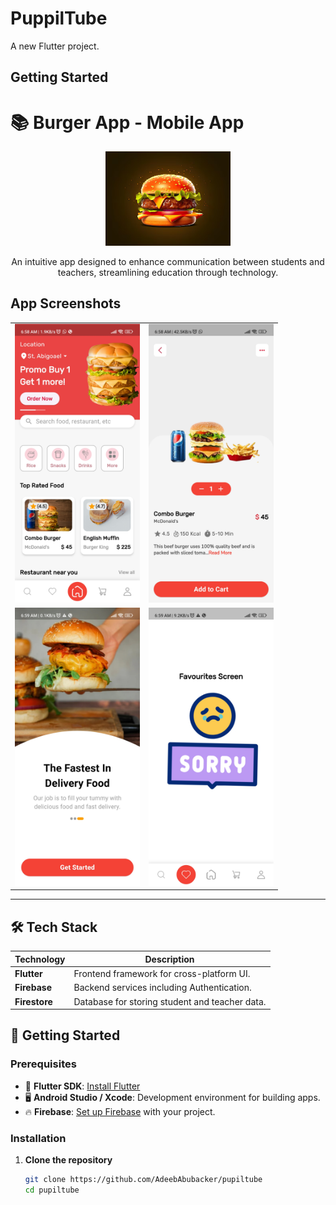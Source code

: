 # PuppilTube

A new Flutter project.

## Getting Started

# 📚 Burger App - Mobile App

<div align="center">
  <img src="https://github.com/AdeebAbubacker/chicking/blob/main/assets/logo/app%20logo.png" alt="SchoolConnect Logo" width="200"/>
  <p>An intuitive app designed to enhance communication between students and teachers, streamlining education through technology.</p>
</div>

## App Screenshots

<div align="center">
  <table>
    <tr>
      <td>
        <img src="https://github.com/AdeebAbubacker/chicking/blob/main/assets/common/1000204983.jpg" alt="Screen 1" width="200"/>
      </td>
      <td>
        <img src="https://github.com/AdeebAbubacker/chicking/blob/main/assets/common/1000204984.jpg" alt="Screen 2" width="200"/>
      </td>
    </tr>
    <tr>
      <td>
        <img src="https://github.com/AdeebAbubacker/chicking/blob/main/assets/common/1000204985.jpg" alt="Screen 3" width="200"/>
      </td>
      <td>
        <img src="https://github.com/AdeebAbubacker/chicking/blob/main/assets/common/1000204986.jpg" alt="Screen 4" width="200"/>
      </td>
    </tr>
  </table>
</div>

---

## 🛠️ Tech Stack

| Technology    | Description                                    |
| ------------- | ---------------------------------------------- |
| **Flutter**   | Frontend framework for cross-platform UI.      |
| **Firebase**  | Backend services including Authentication.     |
| **Firestore** | Database for storing student and teacher data. |

## 🚀 Getting Started

### Prerequisites

- 📱 **Flutter SDK**: [Install Flutter](https://flutter.dev/docs/get-started/install)
- 🖥️ **Android Studio / Xcode**: Development environment for building apps.
- 🔥 **Firebase**: [Set up Firebase](https://firebase.google.com/docs/flutter/setup) with your project.

### Installation

1. **Clone the repository**

   ```bash
   git clone https://github.com/AdeebAbubacker/pupiltube
   cd pupiltube

   ```
